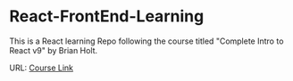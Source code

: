 # React-FrontEnd-Learning

This is a React learning Repo following the course titled "Complete Intro to React v9" by Brian Holt.

URL: [Course Link](https://frontendmasters.com/courses/complete-react-v9)